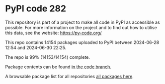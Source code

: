 # PyPI code 282

This repository is part of a project to make all code in PyPI as accessible as possible. For more information 
on the project and to find out how to utilise this data, see the website: https://py-code.org/

This repo contains 14154 packages uploaded to PyPI between 
2024-06-28 12:54 and 2024-06-30 22:25.

The repo is 99% (14153/14154) complete.

Package contents can be found [in the code branch](https://github.com/pypi-data/pypi-mirror-282/tree/code/packages).

A browsable package list for all repositories [all packages here](https://py-code.org/repositories/pypi-mirror-282).


